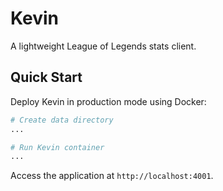 # Kevin

A lightweight League of Legends stats client.

## Quick Start

Deploy Kevin in production mode using Docker:

```bash
# Create data directory
...

# Run Kevin container
...
```

Access the application at `http://localhost:4001`.
